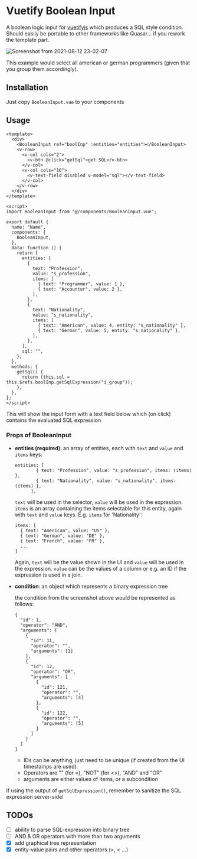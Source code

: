 # Vuetify Boolean Input
A boolean logic input for [vuetifyjs](https://vuetifyjs.com/) which produces a SQL style condition. Should easily be portable to other frameworks like Quasar... if you rework the template part.

![Screenshot from 2021-08-12 23-02-07](https://user-images.githubusercontent.com/24147614/129269427-682e76a4-fca3-45dd-b1ce-81ae24b4899f.png)

This example would select all american or german programmers (given that you group them accordingly).

## Installation
Just copy `BooleanInput.vue` to your components

## Usage

```
<template>
  <div>
    <BooleanInput ref="boolInp" :entities="entities"></BooleanInput>
    <v-row>
      <v-col cols="2">
        <v-btn @click="getSql">get SQL</v-btn>
      </v-col>
      <v-col cols="10">
        <v-text-field disabled v-model="sql"></v-text-field>
      </v-col>
    </v-row>
  </div>
</template>

<script>
import BooleanInput from "@/components/BooleanInput.vue";

export default {
  name: "Name",
  components: {
    BooleanInput,
  },
  data: function () {
    return {
      entities: [
        {
          text: "Profession",
          value: "s_profession",
          items: [
            { text: "Programmer", value: 1 },
            { text: "Accounter", value: 2 },
          ],
        },
        {
          text: "Nationality",
          value: "s_nationality",
          items: [
            { text: "American", value: 4, entity: "s_nationality" },
            { text: "German", value: 5, entity: "s_nationality" },
          ],
        },
      ],
      sql: "",
    };
  },
  methods: {
    getSql() {
      return (this.sql = this.$refs.boolInp.getSqlExpression("i_group"));
    },
  },
};
</script>
```
This will show the input form with a text field below which (on click) contains the evaluated SQL expression

### Props of BooleanInput
- **entities (required)**: an array of entities, each with `text` and `value` and `items` keys:
    ```
    entities: [
            { text: "Profession", value: "s_profession", items: (items) },
            { text: "Nationality", value: "s_nationality", items: (items) },
          ],
    ```
    `text` will be used in the selector, `value` will be used in the expression. `items` is an array containing the items selectable for this entity, again with `text` and `value` keys. E.g. `items` for 'Nationality':
    ```
    items: [
      { text: "American", value: "US" },
      { text: "German", value: "DE" },
      { text: "French", value: "FR" },
      ...
    ]
    ```
    Again, `text` will be the value shown in the UI and `value` will be used in the expression. `value` can be the values of a column or e.g. an ID if the expression is used in a join.
- **condition**: an object which represents a binary expression tree
    
    the condition from the screenshot above would be represented as follows:
    ```
    {
      "id": 1,
      "operator": "AND",
      "arguments": [
        {
          "id": 11,
          "operator": "",
          "arguments": [1]
        },
        {
          "id": 12,
          "operator": "OR",
          "arguments": [
            {
              "id": 121,
              "operator": "",
              "arguments": [4]
            },
            {
              "id": 122,
              "operator": "",
              "arguments": [5]
            }
          ]
        }
      ]
    }
    ```
    - IDs can be anything, just need to be unique (if created from the UI timestamps are used).
    - Operators are "" (for =), "NOT" (for <>), "AND" and "OR"
    - arguments are either values of items, or a subcondition

If using the output of `getSqlExpression()`, remember to sanitize the SQL expression server-side!

## TODOs
- [ ] ability to parse SQL-expression into binary tree
- [ ] AND & OR operators with more than two arguments
- [x] add graphical tree representation
- [x] entity-value pairs and other operators (>, < ...)
